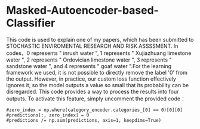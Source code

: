 # Masked-Autoencoder-based-Classifier
This code is used to explain one of my papers, which has been submitted to STOCHASTIC ENVIROMENTAL RESEARCH AND RISK ASSSSMENT. In codes，0 represents " inrush water ", 1 represents " Xujiazhuang limestone water ", 2 represents " Ordovician limestone water ",
 3 represents " sandstone water ",  and 4 represents " goaf water ".For the learning framework we used, 
it is not possible to directly remove the label '0' from the output. 
However, in practice, our custom loss function effectively ignores it, so the model outputs a value so small that its probability can be disregarded.
 This code provides a way to process the results into four outputs. 
To activate this feature, simply uncomment the provided code：


    #zero_index = np.where(category_encoder.categories_[0] == 0)[0][0]
    #predictions[:, zero_index] = 0
    #predictions /= np.sum(predictions, axis=1, keepdims=True)
